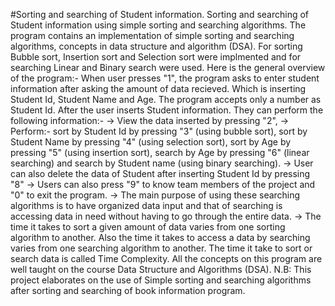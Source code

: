 #Sorting and searching of Student information.
Sorting and searching of Student information using simple sorting and searching algorithms. The program contains an implementation of simple sorting and searching algorithms, concepts in data structure and algorithm (DSA). For sorting Bubble sort, Insertion sort and Selection sort were implmented and for searching Linear and Binary search were used. Here is the general overview of the program:- When user presses "1", the program asks to enter student information after asking the amount of data recieved. Which is inserting Student Id, Student Name and Age. The program accepts only a number as Student Id. After the user inserts Student information. They can perform the following information:- -> View the data inserted by pressing "2", -> Perform:- sort by Student Id by pressing "3" (using bubble sort), sort by Student Name by pressing "4" (using selection sort), sort by Age by pressing "5" (using insertion sort), search by Age by pressing "6" (linear searching) and search by Student name (using binary searching). -> User can also delete the data of Student after inserting Student Id by pressing "8"  -> Users can also press "9" to know team members of the project and "0" to exit the program.
-> The main purpose of using these searching algorithms is to have organized data input and that of searching is accessing data in need without having to go through the entire data. -> The time it takes to sort a given amount of data varies from one sorting algorithm to another. Also the time it takes to access a data by searching varies from one searching algorithm to another. The time it take to sort or search data is called Time Complexity. All the concepts on this program are well taught on the course Data Structure and Algorithms (DSA).
N.B: This project elaborates on the use of Simple sorting and searching algorithms after sorting and searching of book information program.
